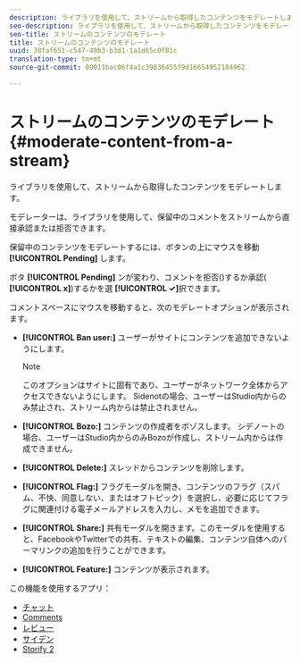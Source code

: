 ```yaml
---
description: ライブラリを使用して、ストリームから取得したコンテンツをモデレートします。
seo-description: ライブラリを使用して、ストリームから取得したコンテンツをモデレートします。
seo-title: ストリームのコンテンツのモデレート
title: ストリームのコンテンツのモデレート
uuid: 38faf651-c547-49b3-b3d1-1a1d65c0f81c
translation-type: tm+mt
source-git-commit: 09011bac06f4a1c39836455f9d16654952184962

---
```



# ストリームのコンテンツのモデレート{#moderate-content-from-a-stream}

ライブラリを使用して、ストリームから取得したコンテンツをモデレートします。

モデレーターは、ライブラリを使用して、保留中のコメントをストリームから直接承認または拒否できます。

保留中のコンテンツをモデレートするには、ボタンの上にマウスを移動 **[!UICONTROL Pending]** します。

ボタ **[!UICONTROL Pending]** ンが変わり、コメントを拒否()するか承認( **[!UICONTROL x]**)するかを選 **[!UICONTROL ✓]**&#x200B;択できます。

コメントスペースにマウスを移動すると、次のモデレートオプションが表示されます。

* **[!UICONTROL Ban user:]** ユーザーがサイトにコンテンツを追加できないようにします。

   >[!NOTE]
   >
   >このオプションはサイトに固有であり、ユーザーがネットワーク全体からアクセスできないようにします。 Sidenotの場合、ユーザーはStudio内からのみ禁止され、ストリーム内からは禁止されません。

* **[!UICONTROL Bozo:]** コンテンツの作成者をボゾスします。 シデノートの場合、ユーザーはStudio内からのみBozoが作成し、ストリーム内からは作成できません。
* **[!UICONTROL Delete:]** スレッドからコンテンツを削除します。
* **[!UICONTROL Flag:]** フラグモーダルを開き、コンテンツのフラグ（スパム、不快、同意しない、またはオフトピック）を選択し、必要に応じてフラグに関連付ける電子メールアドレスを入力し、メモを追加できます。
* **[!UICONTROL Share:]** 共有モーダルを開きます。このモーダルを使用すると、FacebookやTwitterでの共有、テキストの編集、コンテンツ自体へのパーマリンクの追加を行うことができます。
* **[!UICONTROL Feature:]** コンテンツが表示されます。



この機能を使用するアプリ：

* [チャット](/help/using/c-about-apps/c-chat-app/c-chat-app.md#c_chat_app)
* [Comments](/help/using/c-about-apps/c-comments/c-comments.md)
* [レビュー](/help/using/c-about-apps/c-reviews-app/c-reviews-app.md#c_reviews_app)
* [サイデン](/help/using/c-about-apps/c-sidenotes-app/c-sidenotes-app.md#c_sidenotes_app)
* [Storify 2](/help/using/c-about-apps/c-storify2/c-storify2.md#c_storify2)

